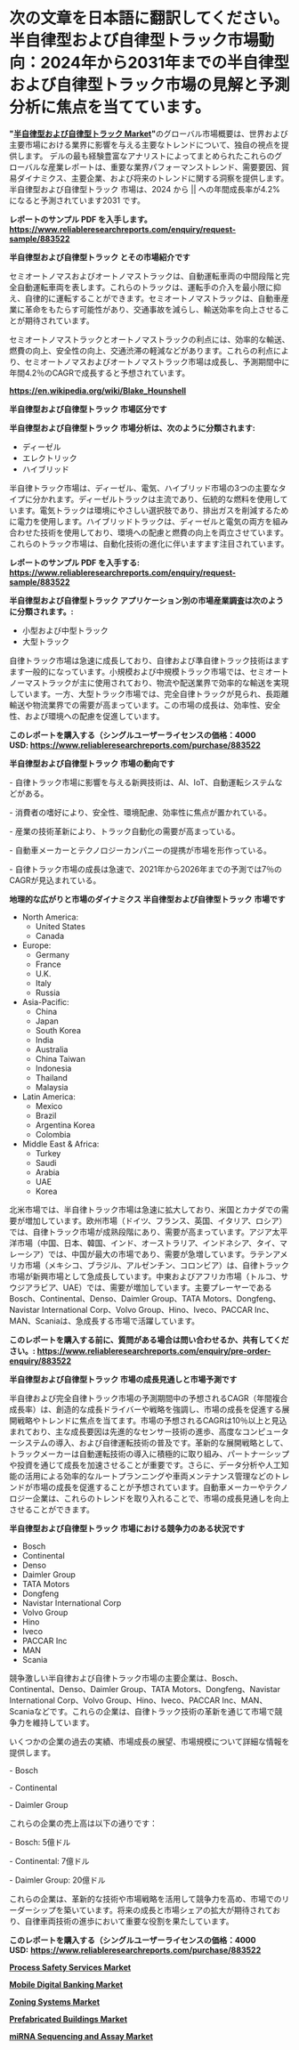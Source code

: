 <p><h1>次の文章を日本語に翻訳してください。半自律型および自律型トラック市場動向：2024年から2031年までの半自律型および自律型トラック市場の見解と予測分析に焦点を当てています。</h1></p><p><strong>"<a href="https://www.reliableresearchreports.com/semi-autonomous-and-autonomous-truck-r883522">半自律型および自律型トラック Market</a>"</strong>のグローバル市場概要は、世界および主要市場における業界に影響を与える主要なトレンドについて、独自の視点を提供します。 デルの最も経験豊富なアナリストによってまとめられたこれらのグローバルな産業レポートは、重要な業界パフォーマンストレンド、需要要因、貿易ダイナミクス、主要企業、および将来のトレンドに関する洞察を提供します。 半自律型および自律型トラック 市場は、2024 から || への年間成長率が4.2% になると予測されています2031 です。</p>
<p><strong>レポートのサンプル PDF を入手します。</strong><strong><a href="https://www.reliableresearchreports.com/enquiry/request-sample/883522">https://www.reliableresearchreports.com/enquiry/request-sample/883522</a></strong></p>
<p><strong>半自律型および自律型トラック とその市場紹介です</strong></p>
<p><p>セミオートノマスおよびオートノマストラックは、自動運転車両の中間段階と完全自動運転車両を表します。これらのトラックは、運転手の介入を最小限に抑え、自律的に運転することができます。セミオートノマストラックは、自動車産業に革命をもたらす可能性があり、交通事故を減らし、輸送効率を向上させることが期待されています。</p><p>セミオートノマストラックとオートノマストラックの利点には、効率的な輸送、燃費の向上、安全性の向上、交通渋滞の軽減などがあります。これらの利点により、セミオートノマスおよびオートノマストラック市場は成長し、予測期間中に年間4.2％のCAGRで成長すると予想されています。</p><a href="https://en.wikipedia.org/wiki/Blake_Hounshell"></a></p>
<p><strong><a href="https://en.wikipedia.org/wiki/Blake_Hounshell">https://en.wikipedia.org/wiki/Blake_Hounshell</a></strong></p>
<p><strong>半自律型および自律型トラック&nbsp;市場区分です</strong><strong></strong></p>
<p><strong>半自律型および自律型トラック 市場分析は、次のように分類されます:</strong>&nbsp;</p>
<p><ul><li>ディーゼル</li><li>エレクトリック</li><li>ハイブリッド</li></ul></p>
<p><p>半自律トラック市場は、ディーゼル、電気、ハイブリッド市場の3つの主要なタイプに分かれます。ディーゼルトラックは主流であり、伝統的な燃料を使用しています。電気トラックは環境にやさしい選択肢であり、排出ガスを削減するために電力を使用します。ハイブリッドトラックは、ディーゼルと電気の両方を組み合わせた技術を使用しており、環境への配慮と燃費の向上を両立させています。これらのトラック市場は、自動化技術の進化に伴いますます注目されています。</p></p>
<p><strong>レポートのサンプル PDF を入手する: <a href="https://www.reliableresearchreports.com/enquiry/request-sample/883522">https://www.reliableresearchreports.com/enquiry/request-sample/883522</a></strong></p>
<p><strong> 半自律型および自律型トラック アプリケーション別の市場産業調査は次のように分類されます。:</strong></p>
<p><ul><li>小型および中型トラック</li><li>大型トラック</li></ul></p>
<p><p>自律トラック市場は急速に成長しており、自律および準自律トラック技術はますます一般的になっています。小規模および中規模トラック市場では、セミオートノーマストラックが主に使用されており、物流や配送業界で効率的な輸送を実現しています。一方、大型トラック市場では、完全自律トラックが見られ、長距離輸送や物流業界での需要が高まっています。この市場の成長は、効率性、安全性、および環境への配慮を促進しています。</p></p>
<p><strong>このレポートを購入する（シングルユーザーライセンスの価格：4000 USD:</strong><strong>&nbsp;<a href="https://www.reliableresearchreports.com/purchase/883522">https://www.reliableresearchreports.com/purchase/883522</a></strong></p>
<p><strong>半自律型および自律型トラック 市場の動向です</strong></p>
<p><p>- 自律トラック市場に影響を与える新興技術は、AI、IoT、自動運転システムなどがある。</p><p>- 消費者の嗜好により、安全性、環境配慮、効率性に焦点が置かれている。</p><p>- 産業の技術革新により、トラック自動化の需要が高まっている。</p><p>- 自動車メーカーとテクノロジーカンパニーの提携が市場を形作っている。</p><p>- 自律トラック市場の成長は急速で、2021年から2026年までの予測では7％のCAGRが見込まれている。</p></p>
<p><strong>地理的な広がりと市場のダイナミクス 半自律型および自律型トラック 市場です</strong></p>
<p><ul>
    <li>
        North America:
        <ul>
            <li>United States</li>
            <li>Canada</li>
        </ul>
    </li>
    <li>
        Europe:
        <ul>
            <li>Germany</li>
            <li>France</li>
            <li>U.K.</li>
            <li>Italy</li>
            <li>Russia</li>
        </ul>
    </li>
    <li>
        Asia-Pacific:
        <ul>
            <li>China</li>
            <li>Japan</li>
            <li>South Korea</li>
            <li>India</li>
            <li>Australia</li>
            <li>China Taiwan</li>
            <li>Indonesia</li>
            <li>Thailand</li>
            <li>Malaysia</li>
        </ul>
    </li>
    <li>
        Latin America:
        <ul>
            <li>Mexico</li>
            <li>Brazil</li>
            <li>Argentina Korea</li>
            <li>Colombia</li>
        </ul>
    </li>
    <li>
        Middle East & Africa:
        <ul>
            <li>Turkey</li>
            <li>Saudi</li>
            <li>Arabia</li>
            <li>UAE</li>
            <li>Korea</li>
        </ul>
    </li>
    </ul></p>
<p><p>北米市場では、半自律トラック市場は急速に拡大しており、米国とカナダでの需要が増加しています。欧州市場（ドイツ、フランス、英国、イタリア、ロシア）では、自律トラック市場が成熟段階にあり、需要が高まっています。アジア太平洋市場（中国、日本、韓国、インド、オーストラリア、インドネシア、タイ、マレーシア）では、中国が最大の市場であり、需要が急増しています。ラテンアメリカ市場（メキシコ、ブラジル、アルゼンチン、コロンビア）は、自律トラック市場が新興市場として急成長しています。中東およびアフリカ市場（トルコ、サウジアラビア、UAE）では、需要が増加しています。主要プレーヤーであるBosch、Continental、Denso、Daimler Group、TATA Motors、Dongfeng、Navistar International Corp、Volvo Group、Hino、Iveco、PACCAR Inc、MAN、Scaniaは、急成長する市場で活躍しています。</p></p>
<p><strong>このレポートを購入する前に、質問がある場合は問い合わせるか、共有してください。:&nbsp;<a href="https://www.reliableresearchreports.com/enquiry/pre-order-enquiry/883522">https://www.reliableresearchreports.com/enquiry/pre-order-enquiry/883522</a></strong></p>
<p><strong>半自律型および自律型トラック 市場の成長見通しと市場予測です</strong></p>
<p><p>半自律および完全自律トラック市場の予測期間中の予想されるCAGR（年間複合成長率）は、創造的な成長ドライバーや戦略を強調し、市場の成長を促進する展開戦略やトレンドに焦点を当てます。市場の予想されるCAGRは10％以上と見込まれており、主な成長要因は先進的なセンサー技術の進歩、高度なコンピューターシステムの導入、および自律運転技術の普及です。革新的な展開戦略として、トラックメーカーは自動運転技術の導入に積極的に取り組み、パートナーシップや投資を通じて成長を加速させることが重要です。さらに、データ分析や人工知能の活用による効率的なルートプランニングや車両メンテナンス管理などのトレンドが市場の成長を促進することが予想されています。自動車メーカーやテクノロジー企業は、これらのトレンドを取り入れることで、市場の成長見通しを向上させることができます。</p></p>
<p><strong>半自律型および自律型トラック 市場における競争力のある状況です</strong></p>
<p><ul><li>Bosch</li><li>Continental</li><li>Denso</li><li>Daimler Group</li><li>TATA Motors</li><li>Dongfeng</li><li>Navistar International Corp</li><li>Volvo Group</li><li>Hino</li><li>Iveco</li><li>PACCAR Inc</li><li>MAN</li><li>Scania</li></ul></p>
<p><p>競争激しい半自律および自律トラック市場の主要企業は、Bosch、Continental、Denso、Daimler Group、TATA Motors、Dongfeng、Navistar International Corp、Volvo Group、Hino、Iveco、PACCAR Inc、MAN、Scaniaなどです。これらの企業は、自律トラック技術の革新を通じて市場で競争力を維持しています。</p><p>いくつかの企業の過去の実績、市場成長の展望、市場規模について詳細な情報を提供します。</p><p>- Bosch</p><p>- Continental</p><p>- Daimler Group</p><p>これらの企業の売上高は以下の通りです：</p><p>- Bosch: 5億ドル</p><p>- Continental: 7億ドル</p><p>- Daimler Group: 20億ドル</p><p>これらの企業は、革新的な技術や市場戦略を活用して競争力を高め、市場でのリーダーシップを築いています。将来の成長と市場シェアの拡大が期待されており、自律車両技術の進歩において重要な役割を果たしています。</p></p>
<p><strong>このレポートを購入する（シングルユーザーライセンスの価格：4000 USD:</strong>&nbsp;<strong><a href="https://www.reliableresearchreports.com/purchase/883522">https://www.reliableresearchreports.com/purchase/883522</a></strong></p>
<p><strong><p><a href="https://github.com/nigngrjl95/Market-Research-Report-List-2/blob/main/process-safety-services-market.md">Process Safety Services Market</a></p><p><a href="https://github.com/sarohimweaach77/Market-Research-Report-List-2/blob/main/mobile-digital-banking-market.md">Mobile Digital Banking Market</a></p><p><a href="https://github.com/ayamgoreng5458/Market-Research-Report-List-2/blob/main/zoning-systems-market.md">Zoning Systems Market</a></p><p><a href="https://github.com/nicholepatriciadoylenwnrjr0/Market-Research-Report-List-3/blob/main/prefabricated-buildings-market.md">Prefabricated Buildings Market</a></p><p><a href="https://github.com/gamblestampleyjenny50m5sl6/Market-Research-Report-List-4/blob/main/mirna-sequencing-and-assay-market.md">miRNA Sequencing and Assay Market</a></p></strong></p>